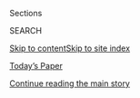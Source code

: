 <div id="app">

<div>

<div class="NYTAppHideMasthead css-1r6wvpq e1suatyy0">

<div class="section css-ui9rw0 e1suatyy2">

<div class="css-eph4ug er09x8g0">

<div class="css-6n7j50">

</div>

<span class="css-1dv1kvn">Sections</span>

<div class="css-10488qs">

<span class="css-1dv1kvn">SEARCH</span>

</div>

[Skip to content](#site-content)[Skip to site
index](#site-index)

</div>

<div class="css-10698na e1huz5gh0">

</div>

</div>

<div id="masthead-bar-one" class="section hasLinks css-15hmgas e1csuq9d3">

<div class="css-uqyvli e1csuq9d0">

</div>

<div class="css-1uqjmks e1csuq9d1">

</div>

<div class="css-9e9ivx">

[](https://myaccount.nytimes3xbfgragh.onion/auth/login?response_type=cookie&client_id=vi)

</div>

<div class="css-1bvtpon e1csuq9d2">

[Today’s Paper](https://www.nytimes3xbfgragh.onion/section/todayspaper)

</div>

</div>

</div>

</div>

<div data-aria-hidden="false">

<div id="site-content" data-role="main">

<div id="top-wrapper" class="css-15p45cc eaca97t0" type="top">

<div id="top-slug" class="css-19x0jxb eaca97t1" hidden="">

Advertisement

</div>

[Continue reading the main
story](#after-top)

<div class="ad top-wrapper" style="text-align:center;height:100%;display:block;min-height:90px">

<div id="top" class="place-ad" data-position="top" data-size-key="top">

</div>

</div>

<div id="after-top">

</div>

</div>

<div id="byline" class="section css-15h4p1b e9abtgs0">

<div class="css-1j21atc e1svk9qx1">

<div class="css-nfcc9b e1svk9qx3">

<div class="css-vl9dhg e1svk9qx5">

<div class="css-1nrhkj6 e1svk9qx6">

# Lazaro Gamio

</div>

## <span>Recent and archived work by Lazaro Gamio for The New York Times</span>

</div>

</div>

</div>

<div>

<div id="mid1-wrapper" class="css-1mn4oms eaca97t0" type="rank">

<div id="mid1-slug" class="css-1tag3rd eaca97t1">

Advertisement

</div>

[Continue reading the main
story](#after-mid1)

<div id="mid1" class="ad mid1-wrapper" style="text-align:center;height:100%;display:block">

</div>

<div id="after-mid1">

</div>

</div>

</div>

<div class="css-185go5a e1o5byef0">

<div class="css-15cbhtu">

  - [Latest](#stream-panel)
  - <span class="css-6n7j50">Search</span>
    <div class="control">
    <div class="label-container css-1dv1kvn">
    Search
    </div>
    <div class="css-wm4t3d">
    **<span id="clear-search-input" class="css-1dv1kvn">Clear this text
    input</span>
    </div>
    </div>
    <span class="css-1iovbfw"></span>

<div id="stream-panel" class="section css-8msx5b e1jz0cab1">

<div class="css-13mho3u">

1.  
    
    <div class="css-1cp3ece">
    
    <div class="css-1l4spti">
    
    [](/interactive/2020/07/23/us/coronavirus-hospitalizations-us.html)
    
    <div class="css-79elbk">
    
    ![](https://static01.graylady3jvrrxbe.onion/images/2020/07/22/us/coronavirus-hospitalizations-us-promo-1595468186958/coronavirus-hospitalizations-us-promo-1595468186958-thumbWide-v9.png?quality=75&auto=webp&disable=upscale)
    
    </div>
    
    ## Where the Virus Is Sending People to Hospitals
    
    New data from nearly 50 cities shows the number of people
    hospitalized with coronavirus is rising in a wide expanse of hot
    spots around the country.
    
    <div class="css-1nqbnmb ea5icrr0">
    
    By <span class="css-1n7hynb">Lazaro Gamio, Sarah Mervosh
    <span>and</span> Keith
    Collins</span>
    
    </div>
    
    </div>
    
    <div class="css-1lc2l26 e1xfvim33">
    
    </div>
    
    </div>

2.  
    
    <div class="css-1cp3ece">
    
    <div class="css-1l4spti">
    
    [](/interactive/2020/07/09/us/coronavirus-cases-reopening-trends.html)
    
    <div class="css-79elbk">
    
    ![](https://static01.graylady3jvrrxbe.onion/images/2020/07/09/us/coronavirus-cases-reopening-trends-promo-1594316434343/coronavirus-cases-reopening-trends-promo-1594316434343-thumbWide.jpg?quality=75&auto=webp&disable=upscale)
    
    </div>
    
    ## How Coronavirus Cases Have Risen Since States Reopened
    
    Reported cases are rising fast in many states that opened early,
    while those that stayed shut down longer are largely seeing
    declines.
    
    <div class="css-1nqbnmb ea5icrr0">
    
    By <span class="css-1n7hynb">Lazaro
    Gamio</span>
    
    </div>
    
    </div>
    
    <div class="css-1lc2l26 e1xfvim33">
    
    </div>
    
    </div>

3.  
    
    <div class="css-1cp3ece">
    
    <div class="css-1l4spti">
    
    [](/2020/06/27/us/politics/coronavirus-trump-mood-poll.html)
    
    <div class="css-79elbk">
    
    ![](https://static01.graylady3jvrrxbe.onion/images/2020/06/26/us/politics/26mood-poll1/26mood-poll1-thumbWide.jpg?quality=75&auto=webp&disable=upscale)
    
    </div>
    
    ## How Americans Feel About the Country Right Now: Anxious. Hopeful.
    
    Exhausted and angry as they face a series of crises, many voters
    nevertheless remain optimistic about the future, a poll shows,
    viewing this moment as a chance for progress, one they can help
    shape.
    
    <div class="css-1nqbnmb ea5icrr0">
    
    By <span class="css-1n7hynb">Lisa Lerer, Elaina Plott
    <span>and</span> Lazaro
    Gamio</span>
    
    </div>
    
    </div>
    
    <div class="css-1lc2l26 e1xfvim33">
    
    </div>
    
    </div>

4.  
    
    <div class="css-1cp3ece">
    
    <div class="css-1l4spti">
    
    [](/interactive/2020/06/19/us/us-coronavirus-covid-death-toll.html)
    
    <div class="css-79elbk">
    
    ![](https://static01.graylady3jvrrxbe.onion/images/2020/06/17/us/coronavirus-deaths-count-promo-1592447851579/coronavirus-deaths-count-promo-1592447851579-thumbWide-v4.jpg?quality=75&auto=webp&disable=upscale)
    
    </div>
    
    ## Is the Coronavirus Death Tally Inflated? Here’s Why Experts Say No
    
    Though imperfect, the C.D.C.’s process for counting these deaths is
    decades-old. In fact, experts say the toll of nearly 120,000 U.S.
    Covid-19 deaths is most likely an undercount.
    
    <div class="css-1nqbnmb ea5icrr0">
    
    By <span class="css-1n7hynb">Amy Schoenfeld Walker, Lisa Waananen
    Jones <span>and</span> Lazaro
    Gamio</span>
    
    </div>
    
    </div>
    
    <div class="css-1lc2l26 e1xfvim33">
    
    </div>
    
    </div>

5.  
    
    <div class="css-1cp3ece">
    
    <div class="css-1l4spti">
    
    [](/interactive/2020/06/03/us/minneapolis-police-use-of-force.html)
    
    <div class="css-79elbk">
    
    ![](https://static01.graylady3jvrrxbe.onion/images/2020/06/02/us/minneapolis-police-violence-promo-1591152401883/minneapolis-police-violence-promo-1591152401883-thumbWide-v2.png?quality=75&auto=webp&disable=upscale)
    
    </div>
    
    ## Minneapolis Police Use Force Against Black People at 7 Times the Rate of Whites
    
    When the officers use kicks, chokeholds, punches, takedowns, Mace
    spray, Tasers and the like, the person subject to that force is
    black about 60 percent of the time.
    
    <div class="css-1nqbnmb ea5icrr0">
    
    By <span class="css-1n7hynb">Richard A. Oppel Jr. <span>and</span>
    Lazaro
    Gamio</span>
    
    </div>
    
    </div>
    
    <div class="css-1lc2l26 e1xfvim33">
    
    </div>
    
    </div>

6.  
    
    <div class="css-1cp3ece">
    
    <div class="css-1l4spti">
    
    [](/es/2020/05/26/espanol/mundo/100000-victimas-covid-estados-unidos.html)
    
    <div class="css-79elbk">
    
    ![](https://static01.graylady3jvrrxbe.onion/images/2020/05/23/arts/us-obits-social/us-obits-social-thumbWide-v5.jpg?quality=75&auto=webp&disable=upscale)
    
    </div>
    
    ## Una pérdida incalculable
    
    Estados Unidos alcanza en mayo un hito nefasto en el brote de
    coronavirus. Cada nombre representa una de las 100.000 vidas que se
    han perdido. Pero un recuento se queda corto. Estos recuerdos,
    reunidos de obituarios y esquelas de todo el país, nos ayudan a
    estimar lo que se ha perdido.
    
    <div class="css-1nqbnmb ea5icrr0">
    
    By <span class="css-1n7hynb">Dan Barry, Larry Buchanan, Clinton
    Cargill, Annie Daniel, Alain Delaquérière, Lazaro Gamio, Gabriel
    Gianordoli, Richard Harris, Barbara Harvey, John Haskins, Jon Huang,
    Simone Landon, Juliette Love, Grace Maalouf, Alex Matthews, Farah
    Mohamed, Steven Moity, Destinée-Charisse Royal, Matt Ruby
    <span>and</span> Eden Weingart</span>
    
    </div>
    
    <div class="css-185051n">
    
    [Read in
    English](https://www.nytimes3xbfgragh.onion/interactive/2020/05/24/us/us-coronavirus-deaths-100000.html "Read in English")
    
    </div>
    
    </div>
    
    <div class="css-1lc2l26 e1xfvim33">
    
    </div>
    
    </div>

7.  
    
    <div class="css-1cp3ece">
    
    <div class="css-1l4spti">
    
    [](/interactive/2020/05/24/us/us-coronavirus-deaths-100000.html)
    
    <div class="css-79elbk">
    
    ![](https://static01.graylady3jvrrxbe.onion/images/2020/05/23/arts/us-obits-social/us-obits-social-thumbWide-v5.jpg?quality=75&auto=webp&disable=upscale)
    
    </div>
    
    ## Remembering the 100,000 Lives Lost to Coronavirus in America
    
    As the U.S. reached a grim milestone in the outbreak, The New York
    Times gathered names of the dead and memories of their lives from
    obituaries across the country.
    
    <div class="css-1nqbnmb ea5icrr0">
    
    By <span class="css-1n7hynb">Dan Barry, Larry Buchanan, Clinton
    Cargill, Annie Daniel, Alain Delaquérière, Lazaro Gamio, Gabriel
    Gianordoli, Richard Harris, Barbara Harvey, John Haskins, Jon Huang,
    Simone Landon, Juliette Love, Grace Maalouf, Alex Matthews, Farah
    Mohamed, Steven Moity, Destinée-Charisse Royal, Matt Ruby
    <span>and</span> Eden
    Weingart</span>
    
    </div>
    
    </div>
    
    <div class="css-1lc2l26 e1xfvim33">
    
    </div>
    
    </div>

8.  
    
    <div class="css-1cp3ece">
    
    <div class="css-1l4spti">
    
    [](/interactive/2020/05/12/us/coronavirus-reopening-shutdown.html)
    
    <div class="css-79elbk">
    
    ![](https://static01.graylady3jvrrxbe.onion/images/2020/05/12/us/states-reopen-movement-coronavirus-promo-1589337019861/states-reopen-movement-coronavirus-promo-1589337019861-thumbWide.jpg?quality=75&auto=webp&disable=upscale)
    
    </div>
    
    ## As Coronavirus Restrictions Lift, Millions in U.S. Are Leaving Home Again
    
    Many states have moved to reopen businesses and public life, and the
    share of people sheltering in place has dropped, an analysis of
    cellphone location data shows.
    
    <div class="css-1nqbnmb ea5icrr0">
    
    By <span class="css-1n7hynb">Gabriel J.X. Dance <span>and</span>
    Lazaro
    Gamio</span>
    
    </div>
    
    </div>
    
    <div class="css-1lc2l26 e1xfvim33">
    
    </div>
    
    </div>

9.  
    
    <div class="css-1cp3ece">
    
    <div class="css-1l4spti">
    
    [](/interactive/2020/04/22/us/coronavirus-death-rates.html)
    
    <div class="css-79elbk">
    
    ![](https://static01.graylady3jvrrxbe.onion/images/2020/04/21/us/coronavirus-states-cases-deaths-promo-1587522450530/coronavirus-states-cases-deaths-promo-1587522450530-thumbWide.jpg?quality=75&auto=webp&disable=upscale)
    
    </div>
    
    ## State by State: Comparing Coronavirus Death Rates Across the U.S.
    
    Even as governors look to lift restrictions, the country continues
    to see spikes in deaths from the coronavirus.
    
    <div class="css-1nqbnmb ea5icrr0">
    
    By <span class="css-1n7hynb">Lazaro
    Gamio</span>
    
    </div>
    
    </div>
    
    <div class="css-1lc2l26 e1xfvim33">
    
    </div>
    
    </div>

10. 
    
    <div class="css-1cp3ece">
    
    <div class="css-1l4spti">
    
    [](/interactive/2020/04/06/us/coronavirus-deaths-united-states.html)
    
    <div class="css-79elbk">
    
    ![](https://static01.graylady3jvrrxbe.onion/images/2020/04/06/us/coronavirus-deaths-united-states-promo-1586231664844/coronavirus-deaths-united-states-promo-1586231664844-thumbWide-v4.jpg?quality=75&auto=webp&disable=upscale)
    
    </div>
    
    ## See How the Coronavirus Death Toll Grew Across the U.S.
    
    The number of deaths from the virus doubled to more than 10,000 in
    fewer than five days, and two-thirds of the country’s metro areas
    have had at least one person succumb to the virus.
    
    <div class="css-1nqbnmb ea5icrr0">
    
    By <span class="css-1n7hynb">Lazaro Gamio <span>and</span> Karen
    Yourish</span>
    
    </div>
    
    </div>
    
    <div class="css-1lc2l26 e1xfvim33">
    
    </div>
    
    </div>

<div class="css-13mho3u">

<div class="css-1t62hi8">

<div class="css-1stvaey">

Show
More

<div>

<div style="border:0;clip:rect(0 0 0 0);height:1px;margin:-1px;overflow:hidden;white-space:nowrap;padding:0;width:1px;position:absolute" data-role="log" data-aria-live="assertive">

</div>

<div style="border:0;clip:rect(0 0 0 0);height:1px;margin:-1px;overflow:hidden;white-space:nowrap;padding:0;width:1px;position:absolute" data-role="log" data-aria-live="assertive">

</div>

<div style="border:0;clip:rect(0 0 0 0);height:1px;margin:-1px;overflow:hidden;white-space:nowrap;padding:0;width:1px;position:absolute" data-role="log" data-aria-live="polite">

</div>

<div style="border:0;clip:rect(0 0 0 0);height:1px;margin:-1px;overflow:hidden;white-space:nowrap;padding:0;width:1px;position:absolute" data-role="log" data-aria-live="polite">

</div>

</div>

</div>

</div>

</div>

</div>

<div class="css-g6hk37 supplemental">

<div id="mid2-wrapper" class="css-10wkyv7 eaca97t0" type="lede">

<div id="mid2-slug" class="css-1tag3rd eaca97t1">

Advertisement

</div>

[Continue reading the main
story](#after-mid2)

<div id="mid2" class="ad mid2-wrapper" style="text-align:center;height:100%;display:block;min-height:250px">

</div>

<div id="after-mid2">

</div>

</div>

</div>

</div>

</div>

</div>

</div>

</div>

## Site Index

<div>

</div>

## Site Information Navigation

  - [© <span>2020</span> <span>The New York Times
    Company</span>](https://help.nytimes3xbfgragh.onion/hc/en-us/articles/115014792127-Copyright-notice)

<!-- end list -->

  - [NYTCo](https://www.nytco.com/)
  - [Contact
    Us](https://help.nytimes3xbfgragh.onion/hc/en-us/articles/115015385887-Contact-Us)
  - [Work with us](https://www.nytco.com/careers/)
  - [Advertise](https://nytmediakit.com/)
  - [T Brand Studio](http://www.tbrandstudio.com/)
  - [Your Ad
    Choices](https://www.nytimes3xbfgragh.onion/privacy/cookie-policy#how-do-i-manage-trackers)
  - [Privacy](https://www.nytimes3xbfgragh.onion/privacy)
  - [Terms of
    Service](https://help.nytimes3xbfgragh.onion/hc/en-us/articles/115014893428-Terms-of-service)
  - [Terms of
    Sale](https://help.nytimes3xbfgragh.onion/hc/en-us/articles/115014893968-Terms-of-sale)
  - [Site
    Map](https://spiderbites.nytimes3xbfgragh.onion)
  - [Help](https://help.nytimes3xbfgragh.onion/hc/en-us)
  - [Subscriptions](https://www.nytimes3xbfgragh.onion/subscription?campaignId=37WXW)

</div>

</div>

